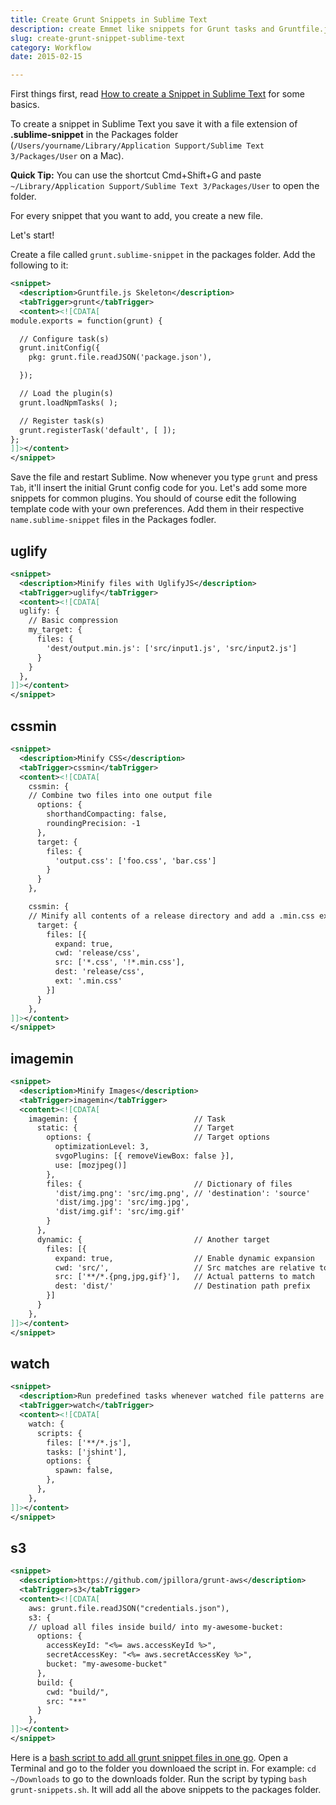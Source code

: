 ```yaml
---
title: Create Grunt Snippets in Sublime Text
description: create Emmet like snippets for Grunt tasks and Gruntfile.js in Sublime Text
slug: create-grunt-snippet-sublime-text
category: Workflow
date: 2015-02-15

---
```


First things first, read [How to create a Snippet in Sublime Text]({{site.url}}create-sublime-text-snippet/) for some basics.

To create a snippet in Sublime Text you save it with a file extension of **.sublime-snippet** in the Packages folder (`/Users/yourname/Library/Application Support/Sublime Text 3/Packages/User` on a Mac).

**Quick Tip:** You can use the shortcut Cmd+Shift+G and paste `~/Library/Application Support/Sublime Text 3/Packages/User` to open the folder.

For every snippet that you want to add, you create a new file.

Let's start!

Create a file called `grunt.sublime-snippet` in the packages folder. Add the following to it:

```xml
<snippet>
  <description>Gruntfile.js Skeleton</description>
  <tabTrigger>grunt</tabTrigger>
  <content><![CDATA[
module.exports = function(grunt) {

  // Configure task(s)
  grunt.initConfig({
    pkg: grunt.file.readJSON('package.json'),

  });

  // Load the plugin(s)
  grunt.loadNpmTasks( );

  // Register task(s)
  grunt.registerTask('default', [ ]);
};
]]></content>
</snippet>
```

Save the file and restart Sublime. Now whenever you type `grunt` and press `Tab`, it'll insert the initial Grunt config code for you. Let's add some more snippets for common plugins. You should of course edit the following template code with your own preferences. Add them in their respective `name.sublime-snippet` files in the Packages fodler.

uglify
---

```xml
<snippet>
  <description>Minify files with UglifyJS</description>
  <tabTrigger>uglify</tabTrigger>
  <content><![CDATA[
  uglify: {
    // Basic compression
    my_target: {
      files: {
        'dest/output.min.js': ['src/input1.js', 'src/input2.js']
      }
    }
  },
]]></content>
</snippet>
```

cssmin
---

```xml
<snippet>
  <description>Minify CSS</description>
  <tabTrigger>cssmin</tabTrigger>
  <content><![CDATA[
    cssmin: {
    // Combine two files into one output file
      options: {
        shorthandCompacting: false,
        roundingPrecision: -1
      },
      target: {
        files: {
          'output.css': ['foo.css', 'bar.css']
        }
      }
    },

    cssmin: {
    // Minify all contents of a release directory and add a .min.css extension
      target: {
        files: [{
          expand: true,
          cwd: 'release/css',
          src: ['*.css', '!*.min.css'],
          dest: 'release/css',
          ext: '.min.css'
        }]
      }
    },
]]></content>
</snippet>
```

imagemin
---

```xml
<snippet>
  <description>Minify Images</description>
  <tabTrigger>imagemin</tabTrigger>
  <content><![CDATA[
    imagemin: {                          // Task
      static: {                          // Target
        options: {                       // Target options
          optimizationLevel: 3,
          svgoPlugins: [{ removeViewBox: false }],
          use: [mozjpeg()]
        },
        files: {                         // Dictionary of files
          'dist/img.png': 'src/img.png', // 'destination': 'source'
          'dist/img.jpg': 'src/img.jpg',
          'dist/img.gif': 'src/img.gif'
        }
      },
      dynamic: {                         // Another target
        files: [{
          expand: true,                  // Enable dynamic expansion
          cwd: 'src/',                   // Src matches are relative to this path
          src: ['**/*.{png,jpg,gif}'],   // Actual patterns to match
          dest: 'dist/'                  // Destination path prefix
        }]
      }
    },
]]></content>
</snippet>
```

watch
---

```xml
<snippet>
  <description>Run predefined tasks whenever watched file patterns are added, changed or deleted</description>
  <tabTrigger>watch</tabTrigger>
  <content><![CDATA[
    watch: {
      scripts: {
        files: ['**/*.js'],
        tasks: ['jshint'],
        options: {
          spawn: false,
        },
      },
    },
]]></content>
</snippet>
```

s3
---

```xml
<snippet>
  <description>https://github.com/jpillora/grunt-aws</description>
  <tabTrigger>s3</tabTrigger>
  <content><![CDATA[
    aws: grunt.file.readJSON("credentials.json"),
    s3: {
    // upload all files inside build/ into my-awesome-bucket:
      options: {
        accessKeyId: "<%= aws.accessKeyId %>",
        secretAccessKey: "<%= aws.secretAccessKey %>",
        bucket: "my-awesome-bucket"
      },
      build: {
        cwd: "build/",
        src: "**"
      }
    },
]]></content>
</snippet>
```

Here is a [bash script to add all grunt snippet files in one go](https://gist.github.com/aamnah/582eb66781b20d8534ee). Open a Terminal and go to the folder you downloaed the script in. For example: `cd ~/Downloads` to go to the downloads folder. Run the script by typing `bash grunt-snippets.sh`. It will add all the above snippets to the packages folder.






